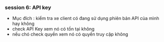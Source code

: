 ### session 6: API key
- Mục đích : kiểm tra xe client có đang sử dụng phiên bản API của mình hay không
- check API Key xem nó có tồn tại không
- nếu chó check quyền xem nó có quyền truy cập không
